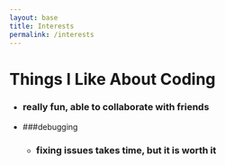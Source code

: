 ```yaml
---
layout: base
title: Interests
permalink: /interests
---
```


# Things I Like About Coding
- ### really fun, able to collaborate with friends
- ###debugging
  - ### fixing issues takes time, but it is worth it
